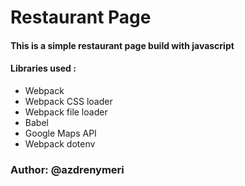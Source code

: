 # Restaurant Page
#### This is a simple restaurant page build with javascript
#### Libraries used :
* Webpack
* Webpack CSS loader
* Webpack file loader
* Babel
* Google Maps API
* Webpack dotenv

### Author: @azdrenymeri

